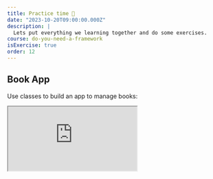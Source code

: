 ```yaml
---
title: Practice time 🕺
date: "2023-10-20T09:00:00.000Z"
description: |
  Lets put everything we learning together and do some exercises.
course: do-you-need-a-framework
isExercise: true
order: 12
---
```


## Book App

Use classes to build an app to manage books:

<iframe src="https://stackblitz.com/edit/js-prds9f?embed=1&file=index-FINISHED.js&view=editor"></iframe>
